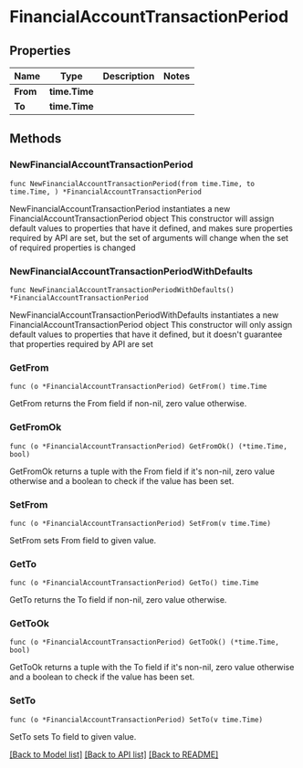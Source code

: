 # FinancialAccountTransactionPeriod

## Properties

Name | Type | Description | Notes
------------ | ------------- | ------------- | -------------
**From** | **time.Time** |  | 
**To** | **time.Time** |  | 

## Methods

### NewFinancialAccountTransactionPeriod

`func NewFinancialAccountTransactionPeriod(from time.Time, to time.Time, ) *FinancialAccountTransactionPeriod`

NewFinancialAccountTransactionPeriod instantiates a new FinancialAccountTransactionPeriod object
This constructor will assign default values to properties that have it defined,
and makes sure properties required by API are set, but the set of arguments
will change when the set of required properties is changed

### NewFinancialAccountTransactionPeriodWithDefaults

`func NewFinancialAccountTransactionPeriodWithDefaults() *FinancialAccountTransactionPeriod`

NewFinancialAccountTransactionPeriodWithDefaults instantiates a new FinancialAccountTransactionPeriod object
This constructor will only assign default values to properties that have it defined,
but it doesn't guarantee that properties required by API are set

### GetFrom

`func (o *FinancialAccountTransactionPeriod) GetFrom() time.Time`

GetFrom returns the From field if non-nil, zero value otherwise.

### GetFromOk

`func (o *FinancialAccountTransactionPeriod) GetFromOk() (*time.Time, bool)`

GetFromOk returns a tuple with the From field if it's non-nil, zero value otherwise
and a boolean to check if the value has been set.

### SetFrom

`func (o *FinancialAccountTransactionPeriod) SetFrom(v time.Time)`

SetFrom sets From field to given value.


### GetTo

`func (o *FinancialAccountTransactionPeriod) GetTo() time.Time`

GetTo returns the To field if non-nil, zero value otherwise.

### GetToOk

`func (o *FinancialAccountTransactionPeriod) GetToOk() (*time.Time, bool)`

GetToOk returns a tuple with the To field if it's non-nil, zero value otherwise
and a boolean to check if the value has been set.

### SetTo

`func (o *FinancialAccountTransactionPeriod) SetTo(v time.Time)`

SetTo sets To field to given value.



[[Back to Model list]](../README.md#documentation-for-models) [[Back to API list]](../README.md#documentation-for-api-endpoints) [[Back to README]](../README.md)



